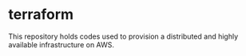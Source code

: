 # terraform
This repository holds codes used to provision a distributed and highly available infrastructure on AWS.


